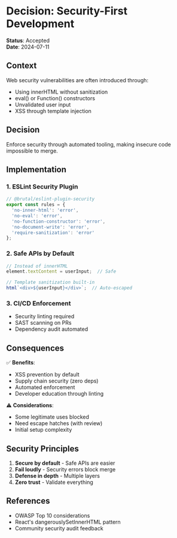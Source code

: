 # Decision: Security-First Development

**Status**: Accepted  
**Date**: 2024-07-11

## Context

Web security vulnerabilities are often introduced through:
- Using innerHTML without sanitization
- eval() or Function() constructors
- Unvalidated user input
- XSS through template injection

## Decision

Enforce security through automated tooling, making insecure code impossible to merge.

## Implementation

### 1. ESLint Security Plugin
```javascript
// @brutal/eslint-plugin-security
export const rules = {
  'no-inner-html': 'error',
  'no-eval': 'error',
  'no-function-constructor': 'error',
  'no-document-write': 'error',
  'require-sanitization': 'error'
};
```

### 2. Safe APIs by Default
```javascript
// Instead of innerHTML
element.textContent = userInput;  // Safe

// Template sanitization built-in
html`<div>${userInput}</div>`;  // Auto-escaped
```

### 3. CI/CD Enforcement
- Security linting required
- SAST scanning on PRs
- Dependency audit automated

## Consequences

✅ **Benefits**:
- XSS prevention by default
- Supply chain security (zero deps)
- Automated enforcement
- Developer education through linting

⚠️ **Considerations**:
- Some legitimate uses blocked
- Need escape hatches (with review)
- Initial setup complexity

## Security Principles

1. **Secure by default** - Safe APIs are easier
2. **Fail loudly** - Security errors block merge
3. **Defense in depth** - Multiple layers
4. **Zero trust** - Validate everything

## References

- OWASP Top 10 considerations
- React's dangerouslySetInnerHTML pattern
- Community security audit feedback